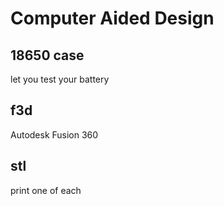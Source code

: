 # Computer Aided Design
## 18650 case
let you test your battery
## f3d
Autodesk Fusion 360
## stl
print one of each
